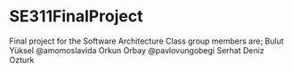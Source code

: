 # SE311FinalProject
Final project for the Software Architecture Class
group members are;
Bulut Yüksel @amomoslavida
Orkun Orbay @pavlovungobegi
Serhat Deniz Ozturk 
